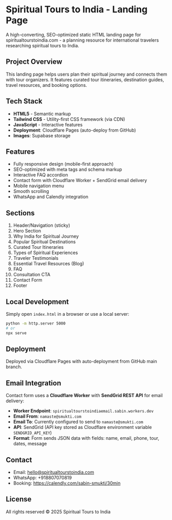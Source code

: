 # Spiritual Tours to India - Landing Page

A high-converting, SEO-optimized static HTML landing page for spiritualtourstoindia.com - a planning resource for international travelers researching spiritual tours to India.

## Project Overview

This landing page helps users plan their spiritual journey and connects them with tour organizers. It features curated tour itineraries, destination guides, travel resources, and booking options.

## Tech Stack

- **HTML5** - Semantic markup
- **Tailwind CSS** - Utility-first CSS framework (via CDN)
- **JavaScript** - Interactive features
- **Deployment**: Cloudflare Pages (auto-deploy from GitHub)
- **Images**: Supabase storage

## Features

- Fully responsive design (mobile-first approach)
- SEO-optimized with meta tags and schema markup
- Interactive FAQ accordion
- Contact form with Cloudflare Worker + SendGrid email delivery
- Mobile navigation menu
- Smooth scrolling
- WhatsApp and Calendly integration

## Sections

1. Header/Navigation (sticky)
2. Hero Section
3. Why India for Spiritual Journey
4. Popular Spiritual Destinations
5. Curated Tour Itineraries
6. Types of Spiritual Experiences
7. Traveler Testimonials
8. Essential Travel Resources (Blog)
9. FAQ
10. Consultation CTA
11. Contact Form
12. Footer

## Local Development

Simply open `index.html` in a browser or use a local server:

```bash
python -m http.server 5000
# or
npx serve
```

## Deployment

Deployed via Cloudflare Pages with auto-deployment from GitHub main branch.

## Email Integration

Contact form uses a **Cloudflare Worker** with **SendGrid REST API** for email delivery:

- **Worker Endpoint**: `spiritualtourstoindiaemail.sabin.workers.dev`
- **Email From**: `namaste@smukti.com`
- **Email To**: Currently configured to send to `namaste@smukti.com`
- **API**: SendGrid (API key stored as Cloudflare environment variable `SENDGRID_API_KEY`)
- **Format**: Form sends JSON data with fields: name, email, phone, tour, dates, message

## Contact

- Email: hello@spiritualtourstoindia.com
- WhatsApp: +918807070819
- Booking: https://calendly.com/sabin-smukti/30min

## License

All rights reserved © 2025 Spiritual Tours to India
